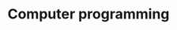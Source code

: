 ---
title: Computer programming
longTitle: 'Computer programming'
tags:
- gccommon
french:
- "[[Programmation dordinateur]]"
---